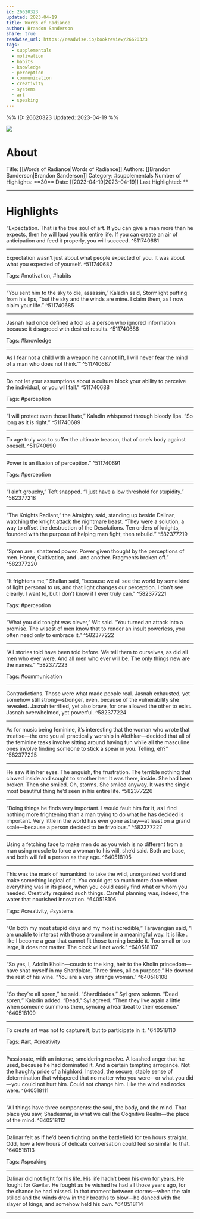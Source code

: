 ```yaml
---
id: 26620323
updated: 2023-04-19
title: Words of Radiance
author: Brandon Sanderson
share: true
readwise_url: https://readwise.io/bookreview/26620323
tags:
  - supplementals
  - motivation
  - habits
  - knowledge
  - perception
  - communication
  - creativity
  - systems
  - art
  - speaking
---
```


%%
ID: 26620323
Updated: 2023-04-19
%%

![]( https://images-na.ssl-images-amazon.com/images/I/51jVA6k9AUL._SL500_.jpg)

# About
Title: [[Words of Radiance|Words of Radiance]]
Authors: [[Brandon Sanderson|Brandon Sanderson]]
Category: #supplementals
Number of Highlights: ==30==
Date: [[2023-04-19|2023-04-19]]
Last Highlighted: **

---

# Highlights

“Expectation. That is the true soul of art. If you can give a man more than he expects, then he will laud you his entire life. If you can create an air of anticipation and feed it properly, you will succeed. ^511740681

---
Expectation wasn’t just about what people expected of you. It was about what you expected of yourself. ^511740682

Tags: #motivation, #habits

---
“You sent him to the sky to die, assassin,” Kaladin said, Stormlight puffing from his lips, “but the sky and the winds are mine. I claim them, as I now claim your life.” ^511740685

---
Jasnah had once defined a fool as a person who ignored information because it disagreed with desired results. ^511740686

Tags: #knowledge

---
As I fear not a child with a weapon he cannot lift, I will never fear the mind of a man who does not think.’” ^511740687

---
Do not let your assumptions about a culture block your ability to perceive the individual, or you will fail.” ^511740688

Tags: #perception

---
“I will protect even those I hate,” Kaladin whispered through bloody lips. “So long as it is right.” ^511740689

---
To age truly was to suffer the ultimate treason, that of one’s body against oneself. ^511740690

---
Power is an illusion of perception.” ^511740691

Tags: #perception

---
“I ain’t grouchy,” Teft snapped. “I just have a low threshold for stupidity.” ^582377218

---
“The Knights Radiant,” the Almighty said, standing up beside Dalinar, watching the knight attack the nightmare beast. “They were a solution, a way to offset the destruction of the Desolations. Ten orders of knights, founded with the purpose of helping men fight, then rebuild.” ^582377219

---
“Spren are . shattered power. Power given thought by the perceptions of men. Honor, Cultivation, and . and another. Fragments broken off.” ^582377220

---
“It frightens me,” Shallan said, “because we all see the world by some kind of light personal to us, and that light changes our perception. I don’t see clearly. I want to, but I don’t know if I ever truly can.” ^582377221

Tags: #perception

---
“What you did tonight was clever,” Wit said. “You turned an attack into a promise. The wisest of men know that to render an insult powerless, you often need only to embrace it.” ^582377222

---
“All stories told have been told before. We tell them to ourselves, as did all men who ever were. And all men who ever will be. The only things new are the names.” ^582377223

Tags: #communication

---
Contradictions. Those were what made people real. Jasnah exhausted, yet somehow still strong—stronger, even, because of the vulnerability she revealed. Jasnah terrified, yet also brave, for one allowed the other to exist. Jasnah overwhelmed, yet powerful. ^582377224

---
As for music being feminine, it’s interesting that the woman who wrote that treatise—the one you all practically worship in Alethkar—decided that all of the feminine tasks involve sitting around having fun while all the masculine ones involve finding someone to stick a spear in you. Telling, eh?” ^582377225

---
He saw it in her eyes. The anguish, the frustration. The terrible nothing that clawed inside and sought to smother her. It was there, inside. She had been broken. Then she smiled. Oh, storms. She smiled anyway. It was the single most beautiful thing he’d seen in his entire life. ^582377226

---
“Doing things he finds very important. I would fault him for it, as I find nothing more frightening than a man trying to do what he has decided is important. Very little in the world has ever gone astray—at least on a grand scale—because a person decided to be frivolous.” ^582377227

---
Using a fetching face to make men do as you wish is no different from a man using muscle to force a woman to his will, she’d said. Both are base, and both will fail a person as they age. ^640518105

---
This was the mark of humankind: to take the wild, unorganized world and make something logical of it. You could get so much more done when everything was in its place, when you could easily find what or whom you needed. Creativity required such things. Careful planning was, indeed, the water that nourished innovation. ^640518106

Tags: #creativity, #systems

---
“On both my most stupid days and my most incredible,” Taravangian said, “I am unable to interact with those around me in a meaningful way. It is like . like I become a gear that cannot fit those turning beside it. Too small or too large, it does not matter. The clock will not work.” ^640518107

---
“So yes, I, Adolin Kholin—cousin to the king, heir to the Kholin princedom—have shat myself in my Shardplate. Three times, all on purpose.” He downed the rest of his wine. “You are a very strange woman.” ^640518108

---
“So they’re all spren,” he said. “Shardblades.” Syl grew solemn. “Dead spren,” Kaladin added. “Dead,” Syl agreed. “Then they live again a little when someone summons them, syncing a heartbeat to their essence.” ^640518109

---
To create art was not to capture it, but to participate in it. ^640518110

Tags: #art, #creativity

---
Passionate, with an intense, smoldering resolve. A leashed anger that he used, because he had dominated it. And a certain tempting arrogance. Not the haughty pride of a highlord. Instead, the secure, stable sense of determination that whispered that no matter who you were—or what you did—you could not hurt him. Could not change him. Like the wind and rocks were. ^640518111

---
“All things have three components: the soul, the body, and the mind. That place you saw, Shadesmar, is what we call the Cognitive Realm—the place of the mind. ^640518112

---
Dalinar felt as if he’d been fighting on the battlefield for ten hours straight. Odd, how a few hours of delicate conversation could feel so similar to that. ^640518113

Tags: #speaking

---
Dalinar did not fight for his life. His life hadn’t been his own for years. He fought for Gavilar. He fought as he wished he had all those years ago, for the chance he had missed. In that moment between storms—when the rain stilled and the winds drew in their breaths to blow—he danced with the slayer of kings, and somehow held his own. ^640518114

---